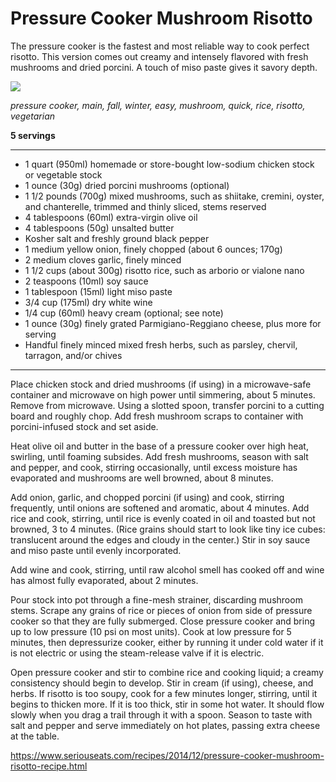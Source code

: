 # Pressure Cooker Mushroom Risotto

The pressure cooker is the fastest and most reliable way to cook perfect risotto. This version comes out creamy and intensely flavored with fresh mushrooms and dried porcini. A touch of miso paste gives it savory depth.

![](https://www.seriouseats.com/recipes/images/2014/12/20141103-mushroom-risotto-pressure-cooker-1.jpg)

*pressure cooker, main, fall, winter, easy, mushroom, quick, rice, risotto, vegetarian*

**5 servings**

---

- 1 quart (950ml) homemade or store-bought low-sodium chicken stock or vegetable stock
- 1 ounce (30g) dried porcini mushrooms (optional)
- 1 1/2 pounds (700g) mixed mushrooms, such as shiitake, cremini, oyster, and chanterelle, trimmed and thinly sliced, stems reserved
- 4 tablespoons (60ml) extra-virgin olive oil
- 4 tablespoons (50g) unsalted butter
- Kosher salt and freshly ground black pepper
- 1 medium yellow onion, finely chopped (about 6 ounces; 170g)
- 2 medium cloves garlic, finely minced
- 1 1/2 cups (about 300g) risotto rice, such as arborio or vialone nano
- 2 teaspoons (10ml) soy sauce
- 1 tablespoon (15ml) light miso paste
- 3/4 cup (175ml) dry white wine
- 1/4 cup (60ml) heavy cream (optional; see note)
- 1 ounce (30g) finely grated Parmigiano-Reggiano cheese, plus more for serving
- Handful finely minced mixed fresh herbs, such as parsley, chervil, tarragon, and/or chives

---

Place chicken stock and dried mushrooms (if using) in a microwave-safe container and microwave on high power until simmering, about 5 minutes. Remove from microwave. Using a slotted spoon, transfer porcini to a cutting board and roughly chop. Add fresh mushroom scraps to container with porcini-infused stock and set aside.

Heat olive oil and butter in the base of a pressure cooker over high heat, swirling, until foaming subsides. Add fresh mushrooms, season with salt and pepper, and cook, stirring occasionally, until excess moisture has evaporated and mushrooms are well browned, about 8 minutes. 

Add onion, garlic, and chopped porcini (if using) and cook, stirring frequently, until onions are softened and aromatic, about 4 minutes. Add rice and cook, stirring, until rice is evenly coated in oil and toasted but not browned, 3 to 4 minutes. (Rice grains should start to look like tiny ice cubes: translucent around the edges and cloudy in the center.) Stir in soy sauce and miso paste until evenly incorporated. 

Add wine and cook, stirring, until raw alcohol smell has cooked off and wine has almost fully evaporated, about 2 minutes.

Pour stock into pot through a fine-mesh strainer, discarding mushroom stems. Scrape any grains of rice or pieces of onion from side of pressure cooker so that they are fully submerged. Close pressure cooker and bring up to low pressure (10 psi on most units). Cook at low pressure for 5 minutes, then depressurize cooker, either by running it under cold water if it is not electric or using the steam-release valve if it is electric.

Open pressure cooker and stir to combine rice and cooking liquid; a creamy consistency should begin to develop. Stir in cream (if using), cheese, and herbs. If risotto is too soupy, cook for a few minutes longer, stirring, until it begins to thicken more. If it is too thick, stir in some hot water. It should flow slowly when you drag a trail through it with a spoon. Season to taste with salt and pepper and serve immediately on hot plates, passing extra cheese at the table.

https://www.seriouseats.com/recipes/2014/12/pressure-cooker-mushroom-risotto-recipe.html